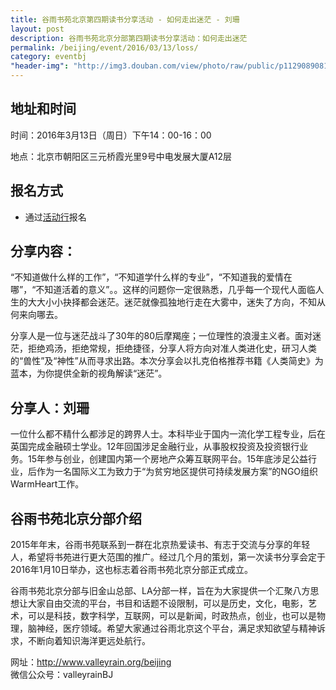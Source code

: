 ```yaml
---
title: 谷雨书苑北京第四期读书分享活动 - 如何走出迷茫 - 刘珊
layout: post
description: 谷雨书苑北京分部第四期读书分享活动：如何走出迷茫
permalink: /beijing/event/2016/03/13/loss/
category: eventbj 
"header-img": "http://img3.douban.com/view/photo/raw/public/p1129089081.jpg"
---
```



## 地址和时间

时间：2016年3月13日（周日）下午14：00-16：00

地点：北京市朝阳区三元桥霞光里9号中电发展大厦A12层

## 报名方式

- 通过[活动行](http://www.huodongxing.com/event/9323057236600?from=groupmessage&isappinstalled=0)报名


## 分享内容：

“不知道做什么样的工作”，“不知道学什么样的专业”，“不知道我的爱情在哪”，“不知道活着的意义”。。这样的问题你一定很熟悉，几乎每一个现代人面临人生的大大小小抉择都会迷茫。迷茫就像孤独地行走在大雾中，迷失了方向，不知从何来向哪去。

分享人是一位与迷茫战斗了30年的80后摩羯座；一位理性的浪漫主义者。面对迷茫，拒绝鸡汤，拒绝常规，拒绝捷径，分享人将方向对准人类进化史，研习人类的“兽性”及“神性”从而寻求出路。本次分享会以扎克伯格推荐书籍《人类简史》为蓝本，为你提供全新的视角解读“迷茫”。



## 分享人：刘珊

一位什么都不精什么都涉足的跨界人士。本科毕业于国内一流化学工程专业，后在英国完成金融硕士学业。12年回国涉足金融行业，从事股权投资及投资银行业务。15年参与创业，创建国内第一个房地产众筹互联网平台。15年底涉足公益行业，后作为一名国际义工为致力于“为贫穷地区提供可持续发展方案”的NGO组织WarmHeart工作。


## 谷雨书苑北京分部介绍
2015年年末，谷雨书苑联系到一群在北京热爱读书、有志于交流与分享的年轻人，希望将书苑进行更大范围的推广。经过几个月的策划，第一次读书分享会定于2016年1月10日举办，这也标志着谷雨书苑北京分部正式成立。

谷雨书苑北京分部与旧金山总部、LA分部一样，旨在为大家提供一个汇聚八方思想让大家自由交流的平台，书目和话题不设限制，可以是历史，文化，电影，艺术，可以是科技，数字科学，互联网，可以是新闻，时政热点，创业，也可以是物理，脑神经，医疗领域。希望大家通过谷雨北京这个平台，满足求知欲望与精神诉求，不断向着知识海洋更远处航行。

网址：<http://www.valleyrain.org/beijing>  
微信公众号：valleyrainBJ
